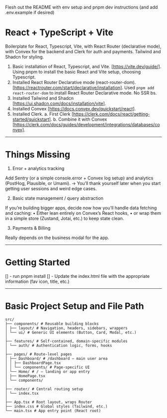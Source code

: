 Flesh out the README with env setup and pnpm dev instructions (and add .env.example if desired)

# React + TypeScript + Vite

Boilerplate for React, Typescript, Vite, with React Router (declarative mode), with Convex for the backend and Clerk for auth and payments. Tailwind and Shadcn for styling.

1. Basic installation of React, Typescript, and Vite. [https://vite.dev/guide/]. Using pnpm to install the basic React and Vite setup, choosing Typescript.
2. Installed React Router Declarative mode (react-router-dom). [https://reactrouter.com/start/declarative/installation]. Used `pnpm add react-router-dom` to install React Router Declarative mode. No SSR bs.
3. Installed Tailwind and Shadcn [https://ui.shadcn.com/docs/installation/vite].
4. Installed Convex [https://docs.convex.dev/quickstart/react].
5. Installed Clerk.
   a. First Clerk [https://clerk.com/docs/react/getting-started/quickstart].
   b. Combine it with Convex [https://clerk.com/docs/guides/development/integrations/databases/convex].

---

# Things Missing

1. Error + analytics tracking

Add Sentry (or a simple console.error + Convex log setup) and analytics (PostHog, Plausible, or Umami).
→ You’ll thank yourself later when you start getting user sessions and weird edge cases.

2. Basic state management / query abstraction

If you’re building bigger apps, decide now how you’ll handle data fetching and caching:
• Either lean entirely on Convex’s React hooks,
• or wrap them in a simple store (Zustand, Jotai, etc.) to keep state clean.

3. Payments & Billing

Really depends on the business modal for the app.

---

# Getting Started

[] - run pnpm install
[] - Update the index.html file with the appropriate information (fav icon, title, etc.)

---

# Basic Project Setup and File Path

```
src/
├── components/ # Reusable building blocks
│ ├── layout/ # Navigation, headers, sidebars, wrappers
│ └── ui/ # Generic UI elements (Button, Card, Modal, etc.)
│
├── features/ # Self-contained, domain-specific modules
│ └── auth/ # Authentication logic, forms, hooks
│
├── pages/ # Route-level pages
│ ├── Dashboard/ # /dashboard — main user area
│ │ ├── DashboardPage.tsx
│ │ └── components/ # Page-specific UI
│ └── Home/ # / — landing or app entry
│ ├── HomePage.tsx
│ └── components/
│
├── router/ # Central routing setup
│ └── index.tsx
│
├── App.tsx # Root layout, wraps Router
├── index.css # Global styles (Tailwind, etc.)
└── main.tsx # App entry point (React root)
```
